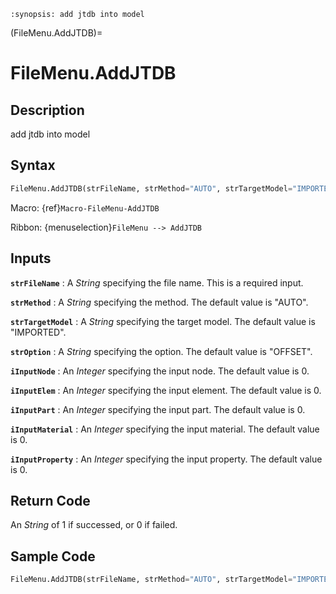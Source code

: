 ```{module} FileMenu.AddJTDB()
:synopsis: add jtdb into model
```

(FileMenu.AddJTDB)=

# FileMenu.AddJTDB

## Description

add jtdb into model

## Syntax

```python
FileMenu.AddJTDB(strFileName, strMethod="AUTO", strTargetModel="IMPORTED", strOption="OFFSET", iInputNode=0, iInputElem=0, iInputPart=0, iInputMaterial=0, iInputProperty=0)
```

Macro: {ref}`Macro-FileMenu-AddJTDB`

Ribbon: {menuselection}`FileMenu --> AddJTDB`

## Inputs

**`strFileName`**
: A _String_ specifying the file name. This is a required input.

**`strMethod`**
: A _String_ specifying the method. The default value is "AUTO".

**`strTargetModel`**
: A _String_ specifying the target model. The default value is "IMPORTED".

**`strOption`**
: A _String_ specifying the option. The default value is "OFFSET".

**`iInputNode`**
: An _Integer_ specifying the input node. The default value is 0.

**`iInputElem`**
: An _Integer_ specifying the input element. The default value is 0.

**`iInputPart`**
: An _Integer_ specifying the input part. The default value is 0.

**`iInputMaterial`**
: An _Integer_ specifying the input material. The default value is 0.

**`iInputProperty`**
: An _Integer_ specifying the input property. The default value is 0.

## Return Code

An _String_ of 1 if successed, or 0 if failed.

## Sample Code

```python
FileMenu.AddJTDB(strFileName, strMethod="AUTO", strTargetModel="IMPORTED", strOption="OFFSET", iInputNode=0, iInputElem=0, iInputPart=0, iInputMaterial=0, iInputProperty=0)
```
